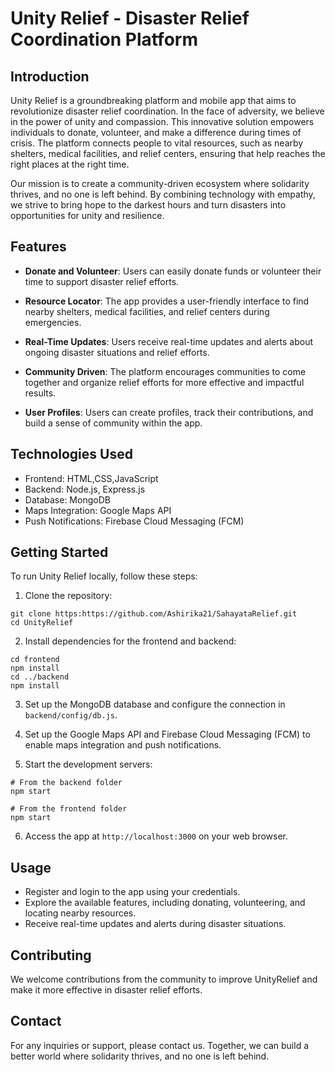 # Unity Relief - Disaster Relief Coordination Platform


## Introduction

Unity Relief is a groundbreaking platform and mobile app that aims to revolutionize disaster relief coordination. In the face of adversity, we believe in the power of unity and compassion. This innovative solution empowers individuals to donate, volunteer, and make a difference during times of crisis. The platform connects people to vital resources, such as nearby shelters, medical facilities, and relief centers, ensuring that help reaches the right places at the right time.

Our mission is to create a community-driven ecosystem where solidarity thrives, and no one is left behind. By combining technology with empathy, we strive to bring hope to the darkest hours and turn disasters into opportunities for unity and resilience.

## Features

- **Donate and Volunteer**: Users can easily donate funds or volunteer their time to support disaster relief efforts.

- **Resource Locator**: The app provides a user-friendly interface to find nearby shelters, medical facilities, and relief centers during emergencies.

- **Real-Time Updates**: Users receive real-time updates and alerts about ongoing disaster situations and relief efforts.

- **Community Driven**: The platform encourages communities to come together and organize relief efforts for more effective and impactful results.

- **User Profiles**: Users can create profiles, track their contributions, and build a sense of community within the app.

## Technologies Used

- Frontend: HTML,CSS,JavaScript
- Backend: Node.js, Express.js
- Database: MongoDB
- Maps Integration: Google Maps API
- Push Notifications: Firebase Cloud Messaging (FCM)

## Getting Started

To run Unity Relief locally, follow these steps:

1. Clone the repository:

```
git clone https:https://github.com/Ashirika21/SahayataRelief.git
cd UnityRelief
```

2. Install dependencies for the frontend and backend:

```
cd frontend
npm install
cd ../backend
npm install
```

3. Set up the MongoDB database and configure the connection in `backend/config/db.js`.

4. Set up the Google Maps API and Firebase Cloud Messaging (FCM) to enable maps integration and push notifications.

5. Start the development servers:

```
# From the backend folder
npm start

# From the frontend folder
npm start
```

6. Access the app at `http://localhost:3000` on your web browser.

## Usage

- Register and login to the app using your credentials.
- Explore the available features, including donating, volunteering, and locating nearby resources.
- Receive real-time updates and alerts during disaster situations.

## Contributing

We welcome contributions from the community to improve UnityRelief and make it more effective in disaster relief efforts. 

## Contact

For any inquiries or support, please contact us. Together, we can build a better world where solidarity thrives, and no one is left behind.